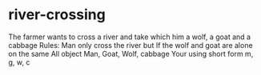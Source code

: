 # river-crossing

The farmer wants to cross a river and take which him a wolf, a goat and a cabbage
Rules:
Man only cross the river but If the wolf and goat are alone on the same
All object Man, Goat, Wolf, cabbage
Your using short form m, g, w, c
